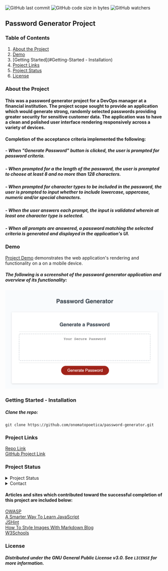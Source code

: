 ![GitHub last commit](https://img.shields.io/github/last-commit/onomatopoetica/password-generator)  ![GitHub code size in bytes](https://img.shields.io/github/languages/code-size/onomatopoetica/password-generator)  ![GitHub watchers](https://img.shields.io/github/watchers/onomatopoetica/01-homework?label=Watch&style=social)  


## Password Generator Project 

### Table of Contents
1. [About the Project](#About-The-Project)
1. [Demo](#Demo)
1. [Getting Started](#Getting-Started - Installation)
1. [Project Links](#Project-Links)
1. [Project Status](#Project-Status)
1. [License](#License)

### About the Project

#### This was a password generator project for a DevOps manager at a financial institution. The project scope sought to provide an application which would generate strong, randomly selected passwords providing greater security for sensitive customer data. The application was to have a clean and polished user interface rendering responsively across a variety of devices. 

#### Completion of the acceptance criteria implemented the following:
#####   - When "Generate Password" button is clicked, the user is prompted for password criteria. 
#####   - When prompted for a the length of the password, the user is prompted to choose at least 8 and no more than 128 characters.
#####   - When prompted for character types to be included in the password, the user is prompted to input whether to include lowercase, uppercase, numeric and/or special characters. 
#####   - When the user answers each prompt, the input is validated wherein at least one character type is selected.
#####   - When all prompts are answered, a password matching the selected criteria is generated and displayed in the application's UI.

### Demo

[Project Demo](https://drive.google.com/file/d/1xtw-7ligMoQPSHEXnpOM4gRbLzerBJbW/view?usp=sharing) demonstrates the web application's rendering and functionality on a on a mobile device. 

##### The following is a screenshot of the password generator application and overview of its functionality: <br>

<img src="assets/demo-screenshot.png" alt="password generator screenshot" title="screenshot" width="700" height="auto">

### Getting Started - Installation  <br>
##### Clone the repo: <br>
    git clone https://github.com/onomatopoetica/password-generator.git

### Project Links
[Repo Link](https://github.com/onomatopoetica/password-generator) <br>
[GitHub Project Link](https://onomatopoetica.github.io/password-generator/)


### Project Status
<details>
    <summary>Project Status</summary>
    Active
</details>
<details>
    <summary>Contact</summary>
    jendotb@gmail.com
</details>

#### Articles and sites which contributed toward the successful completion of this project are included below:

[OWASP](https://owasp.org/www-community/password-special-characters) <br>
[A Smarter Way To Learn JavaScript](http://www.asmarterwaytolearn.com/) <br>
[JSHint](https://jshint.com/) <br>
[How To Style Images With Markdown Blog](https://www.xaprb.com/blog/how-to-style-images-with-markdown/) <br>
[W3Schools](https://www.w3schools.com/js/default.asp) <br>

### License
##### Distributed under the GNU General Public License v3.0. See `LICENSE` for more information.
